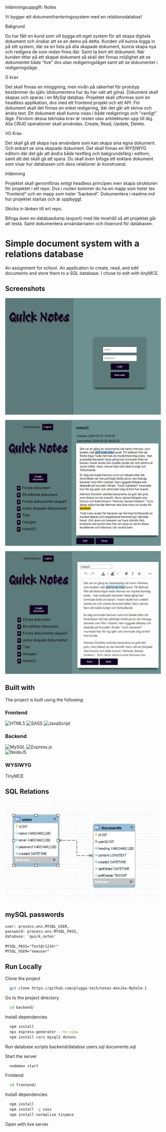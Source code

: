
Inlämningsuppgift: Notes

Vi bygger ett dokumenthanteringssystem med en relationsdatabas!

Bakgrund

Du har fått en kund som vill bygga ett eget system för att skapa digitala dokument och önskar att se en demo på detta.
Kunden vill kunna logga in på sitt system, där se en lista på alla skapade dokument, kunna skapa nya och redigera de som redan finns där. Samt ta bort ett dokument. När kunden tittar på ett skapat dokument så skall det finnas möjlighet att se dokumentet både “live” dvs utan redigeringsläget samt att se dokumentet i redigeringsläge.

G krav

Det skall finnas en inloggning, men nivån på säkerhet för prototyp bestämmer du själv (dokumentera hur du har valt att göra). 
Dokument skall skapas och sparas i en MySql databas.
Projektet skall utformas som en headless applikation, dvs med ett frontend projekt och ett API.
För dokument skall det finnas en enkel redigering, där det går att skriva och ändra text. 
Ett dokument skall kunna visas i både redigerings och “vanligt” läge.
Förutom dessa tekniska krav är resten utav arkitekturen upp till dig. 
Alla CRUD operationer skall användas. Create, Read, Update, Delete.

VG Krav

Det skall gå att skapa nya användare som kan skapa sina egna dokument. Och enbart se sina skapade dokument.
Det skall finnas en WYSIWYG editorn där det går att ändra både textfärg och bakgrundsfärg i editorn, samt att det skall gå att spara. 
Du skall även bifoga ett enklare dokument som visar hur databasen och dess relationer är konstruerat. 


Inlämning

Projektet skall genomföras enligt headless principen men skapa strukturen för projektet i ett repo. Dvs i rooten kommer du ha en mapp som heter tex “frontend” och en mapp som heter “backend”. Dokumentera i readme.md hur projektet startas och är uppbyggt.

Skicka in länken till ert repo.

Bifoga även en databasdump (export) med lite innehåll så att projektet går att testa.
Samt dokumentera användarnamn och lösenord för databasen.




# Simple document system with a relations database

An assignment for school. An application to create, read, and edit documents and store them to a SQL database. I chose to edit with tinyMCE.



## Screenshots

![QuickNotes Login](frontend/src/assets/screenshots/QuickNotes_login.jpg)

![QuickNotes readDoc](frontend/src/assets/screenshots/QuickNotes_readDoc.jpg)

![QuickNotes editDoc](frontend/src/assets/screenshots/QuickNotes_editDoc.jpg)


## Built with
 
The project is built using the following:
 

### Frontend
![HTML5](https://img.shields.io/badge/html5-%23E34F26.svg?style=for-the-badge&logo=html5&logoColor=white) 
![SASS](https://img.shields.io/badge/SASS-hotpink.svg?style=for-the-badge&logo=SASS&logoColor=white)
![JavaScript](https://img.shields.io/badge/javascript-%23323330.svg?style=for-the-badge&logo=javascript&logoColor=%23F7DF1E) 

### Backend
![MySQL](https://img.shields.io/badge/mysql-%2300f.svg?style=for-the-badge&logo=mysql&logoColor=white)
![Express.js](https://img.shields.io/badge/express.js-%23404d59.svg?style=for-the-badge&logo=express&logoColor=%2361DAFB)	
![NodeJS](https://img.shields.io/badge/node.js-6DA55F?style=for-the-badge&logo=node.js&logoColor=white)
 

### WYSIWYG

TinyMCE


## SQL Relations

![alt text](backend/database/QuickNotesEER.JPG)


## mySQL passwords

    user: process.env.MYSQL_USER,
    password: process.env.MYSQL_PASS,
    database: 'quick_notes'

    MYSQL_PASS="Test@r1234!"
    MYSQL_USER="newuser"

## Run Locally

Clone the project

```bash
  git clone https://github.com/plugga-tech/notes-Annika-Nyholm-1
```

Go to the project directory

```bash
  cd backend/
```

Install dependencies

```bash
  npm install 
  npx express-generator --no-view
  npm install cors mysql2 dotenv
```

Run database scripts
backend/databse
users.sql
documents.sql

Start the server

```bash
  nodemon start
```

Frontend

```bash
  cd frontend/
```
Install dependencies

```bash
  npm install 
  npm install -g sass
  npm install normalize tinymce
```
Open with live server




